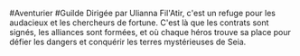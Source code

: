#Aventurier #Guilde
Dirigée par Ulianna Fil'Atir, c'est un refuge pour les audacieux et les chercheurs de fortune. C'est là que les contrats sont signés, les alliances sont formées, et où chaque héros trouve sa place pour défier les dangers et conquérir les terres mystérieuses de Seia.